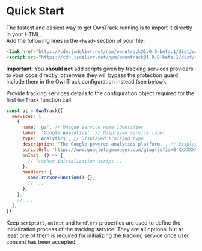 # Quick Start

The fastest and easiest way to get OwnTrack running is to import it directly in your HTML.  
Add the following lines in the `<head>` section of your file:

<!-- prettier-ignore -->
```html
<link href="https://cdn.jsdelivr.net/npm/ownntrack@1.0.0-beta.1/dist/owntrack.min.css" rel="stylesheet" />
<script src="https://cdn.jsdelivr.net/npm/ownntrack@1.0.0-beta.1/dist/owntrack.min.js"></script>
```

**Important**: You **should not** add scripts given by tracking services providers to your code directly, otherwise they will bypass the protection guard. Include them in the OwnTrack configuration instead (see below).

Provide tracking services details to the configuration object required for the first `OwnTrack` function call:

```js
const ot = OwnTrack({
  services: [
    {
      name: 'ga', // Unique service name identifier
      label: 'Google Analytics', // Displayed service label
      type: 'Analytics', // Displayed tracking type
      description: 'The Google-powered analytics platform.', // Displayed service description
      scriptUrl: 'https://www.googletagmanager.com/gtag/js?id=G-XXXXXXXXXX', // Tracking script URL (generally given by the service provider)
      onInit: () => {
        // Tracker initialization script...
      },
      handlers: {
        someTrackerFunction() {},
        // ...
      },
    },
    // ...
  ],
});
```

Keep `scriptUrl`, `onInit` and `handlers` properties are used to define the initialization process of the tracking service. They are all optional but at least one of them is required for initializing the tracking service once user consent has been accepted.
